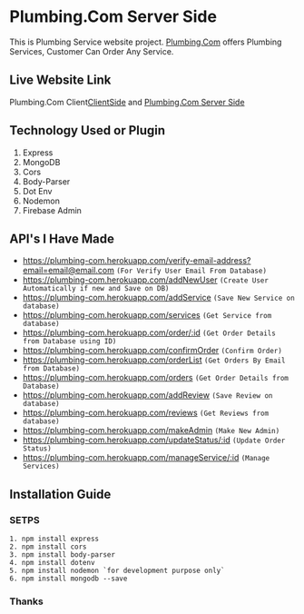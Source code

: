 # Plumbing.Com Server Side

This is Plumbing Service website project. [Plumbing.Com](https://plumbing-com.web.app/) offers Plumbing Services, Customer Can Order Any Service.

## Live Website Link
Plumbing.Com Client[ClientSide] and [Plumbing.Com Server Side][ServerSide]

## Technology Used or Plugin

1. Express
2. MongoDB
3. Cors
4. Body-Parser
5. Dot Env
6. Nodemon
7. Firebase Admin


## API's I Have Made

- https://plumbing-com.herokuapp.com/verify-email-address?email=email@email.com `(For Verify User Email From Database)`
- https://plumbing-com.herokuapp.com/addNewUser `(Create User Automatically if new and Save on DB)`
- https://plumbing-com.herokuapp.com/addService `(Save New Service on database)`
- https://plumbing-com.herokuapp.com/services `(Get Service from database)`
- https://plumbing-com.herokuapp.com/order/:id `(Get Order Details from Database using ID)`
- https://plumbing-com.herokuapp.com/confirmOrder `(Confirm Order)`
- https://plumbing-com.herokuapp.com/orderList `(Get Orders By Email from Database)`
- https://plumbing-com.herokuapp.com/orders `(Get Order Details from Database)`
- https://plumbing-com.herokuapp.com/addReview `(Save Review on database)`
- https://plumbing-com.herokuapp.com/reviews `(Get Reviews from database)`
- https://plumbing-com.herokuapp.com/makeAdmin `(Make New Admin)`
- https://plumbing-com.herokuapp.com/updateStatus/:id `(Update Order Status)`
- https://plumbing-com.herokuapp.com/manageService/:id `(Manage Services)`
 
## Installation Guide
### **SETPS**
    1. npm install express
    2. npm install cors
    3. npm install body-parser
    4. npm install dotenv
    5. npm install nodemon `for development purpose only`
    6. npm install mongodb --save
 
### Thanks


[ServerSide]: https://plumbing-com.herokuapp.com
[ClientSide]: https://plumbing-com.web.app
